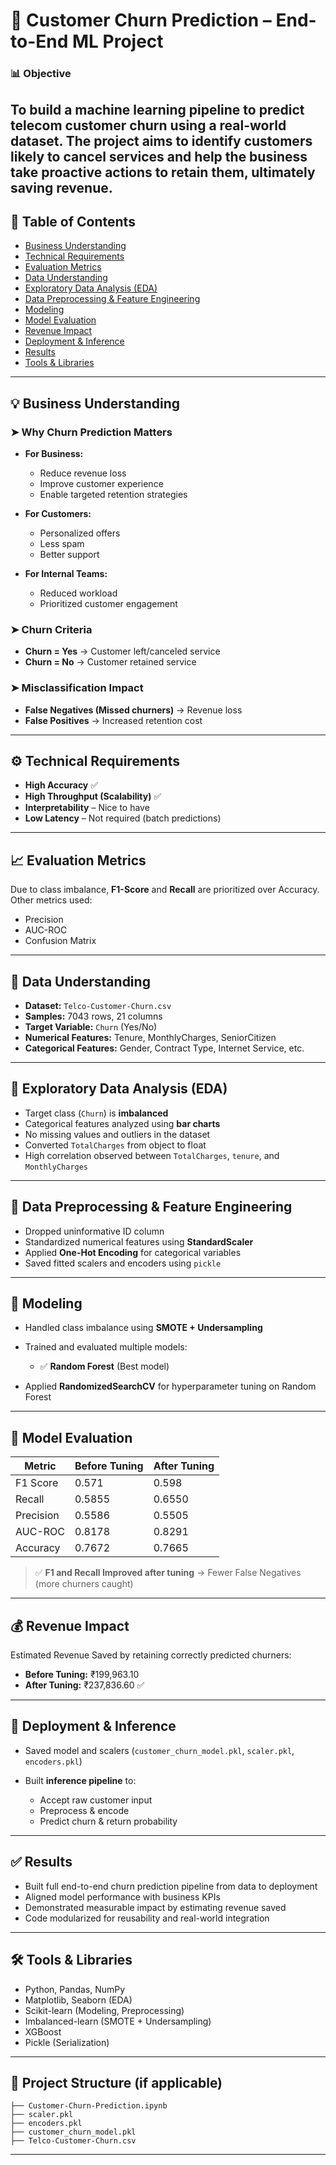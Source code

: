 # 💼 Customer Churn Prediction – End-to-End ML Project

### 📊 Objective
To build a machine learning pipeline to predict telecom customer churn using a real-world dataset. The project aims to identify customers likely to cancel services and help the business take proactive actions to retain them, ultimately saving revenue.
---

## 📌 Table of Contents

* [Business Understanding](#business-understanding)
* [Technical Requirements](#technical-requirements)
* [Evaluation Metrics](#evaluation-metrics)
* [Data Understanding](#data-understanding)
* [Exploratory Data Analysis (EDA)](#exploratory-data-analysis-eda)
* [Data Preprocessing & Feature Engineering](#data-preprocessing--feature-engineering)
* [Modeling](#modeling)
* [Model Evaluation](#model-evaluation)
* [Revenue Impact](#revenue-impact)
* [Deployment & Inference](#deployment--inference)
* [Results](#results)
* [Tools & Libraries](#tools--libraries)

---

## 💡 Business Understanding

### ➤ Why Churn Prediction Matters

* **For Business:**

  * Reduce revenue loss
  * Improve customer experience
  * Enable targeted retention strategies

* **For Customers:**

  * Personalized offers
  * Less spam
  * Better support

* **For Internal Teams:**

  * Reduced workload
  * Prioritized customer engagement

### ➤ Churn Criteria

* **Churn = Yes** → Customer left/canceled service
* **Churn = No** → Customer retained service

### ➤ Misclassification Impact

* **False Negatives (Missed churners)** → Revenue loss
* **False Positives** → Increased retention cost

---

## ⚙️ Technical Requirements

* **High Accuracy** ✅
* **High Throughput (Scalability)** ✅
* **Interpretability** – Nice to have
* **Low Latency** – Not required (batch predictions)

---

## 📈 Evaluation Metrics

Due to class imbalance, **F1-Score** and **Recall** are prioritized over Accuracy.
Other metrics used:
* Precision
* AUC-ROC
* Confusion Matrix

---

## 🧠 Data Understanding

* **Dataset:** `Telco-Customer-Churn.csv`
* **Samples:** 7043 rows, 21 columns
* **Target Variable:** `Churn` (Yes/No)
* **Numerical Features:** Tenure, MonthlyCharges, SeniorCitizen
* **Categorical Features:** Gender, Contract Type, Internet Service, etc.

---

## 🔎 Exploratory Data Analysis (EDA)

* Target class (`Churn`) is **imbalanced**
* Categorical features analyzed using **bar charts**
* No missing values and outliers in the dataset
* Converted `TotalCharges` from object to float
* High correlation observed between `TotalCharges`, `tenure`, and `MonthlyCharges`

---

## 🧹 Data Preprocessing & Feature Engineering

* Dropped uninformative ID column
* Standardized numerical features using **StandardScaler**
* Applied **One-Hot Encoding** for categorical variables
* Saved fitted scalers and encoders using `pickle`

---

## 🤖 Modeling

* Handled class imbalance using **SMOTE + Undersampling**
* Trained and evaluated multiple models:

  * ✅ **Random Forest** (Best model)
* Applied **RandomizedSearchCV** for hyperparameter tuning on Random Forest

---

## 🧪 Model Evaluation

| Metric    | Before Tuning | After Tuning |
| --------- | ------------- | ------------ |
| F1 Score  | 0.571         | 0.598        |
| Recall    | 0.5855        | 0.6550       |
| Precision | 0.5586        | 0.5505       |
| AUC-ROC   | 0.8178        | 0.8291       |
| Accuracy  | 0.7672        | 0.7665       |

> ✅ **F1 and Recall Improved after tuning** → Fewer False Negatives (more churners caught)

---

## 💰 Revenue Impact

Estimated Revenue Saved by retaining correctly predicted churners:

* **Before Tuning:** ₹199,963.10
* **After Tuning:** ₹237,836.60 ✅

---

## 🚀 Deployment & Inference

* Saved model and scalers (`customer_churn_model.pkl`, `scaler.pkl`, `encoders.pkl`)
* Built **inference pipeline** to:

  * Accept raw customer input
  * Preprocess & encode
  * Predict churn & return probability

---

## ✅ Results

* Built full end-to-end churn prediction pipeline from data to deployment
* Aligned model performance with business KPIs
* Demonstrated measurable impact by estimating revenue saved
* Code modularized for reusability and real-world integration

---

## 🛠️ Tools & Libraries

* Python, Pandas, NumPy
* Matplotlib, Seaborn (EDA)
* Scikit-learn (Modeling, Preprocessing)
* Imbalanced-learn (SMOTE + Undersampling)
* XGBoost
* Pickle (Serialization)

---

## 📎 Project Structure (if applicable)

```
├── Customer-Churn-Prediction.ipynb
├── scaler.pkl
├── encoders.pkl
├── customer_churn_model.pkl
├── Telco-Customer-Churn.csv
```

---
